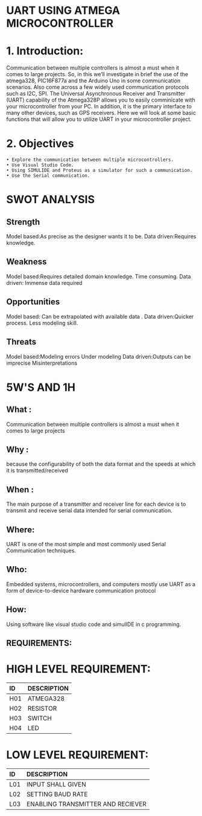 # UART USING ATMEGA MICROCONTROLLER
# 1.	Introduction:
                       
 Communication between multiple controllers is almost a must when it comes to large projects. So, in this we’ll investigate in brief the use of the atmega328, PIC16F877a and the Arduino Uno in some communication scenarios. Also come across a few widely used communication protocols such as I2C, SPI. The Universal Asynchronous Receiver and Transmitter (UART) capability of the Atmega328P allows you to easily comminicate with your microcontroller from your PC. In addition, it is the primary interface to many other devices, such as GPS receivers. Here we will look at some basic functions that will allow you to utilize UART in your microcontroller project.
  
  
# 2.	Objectives

    • Explore the communication between multiple microcontrollers.
    • Use Visual Studio Code.
    • Using SIMULIDE and Proteus as a simulator for such a communication.
    • Use the Serial communication.
    
# SWOT ANALYSIS

## Strength
Model based:As precise as the designer wants it to be.
Data driven:Requires knowledge.

## Weakness
Model based:Requires detailed domain knowledge.
            Time consuming.
Data driven: Immense data required
    
## Opportunities
Model based: Can be extrapolated with available data .
Data driven:Quicker process.
            Less modeling skill.
## Threats
Model based:Modeling errors
            Under modeling
Data driven:Outputs can be imprecise
            Misinterpretations        

# 5W'S AND 1H
## What :
Communication between multiple controllers is almost a must when it comes to large projects
## Why :
because the configurability of both the data format and the speeds at which it is transmitted/received
## When :
The main purpose of a transmitter and receiver line for each device is to transmit and receive serial data intended for serial communication.
## Where:
UART is one of the most simple and most commonly used Serial Communication techniques.
## Who:
Embedded systems, microcontrollers, and computers mostly use UART as a form of device-to-device hardware communication protocol
## How:
Using software like visual studio code and simulIDE in c programming.

## REQUIREMENTS:
# HIGH LEVEL REQUIREMENT:
|ID|DESCRIPTION|
|:-|:----------|
|H01|ATMEGA328|
|H02|RESISTOR|
|H03|SWITCH|
|H04|LED|

# LOW LEVEL REQUIREMENT:
|ID|DESCRIPTION|
|:-|:----------|
|L01|INPUT SHALL GIVEN|
|L02|SETTING BAUD RATE|
|L03|ENABLING TRANSMITTER AND RECIEVER|
            
